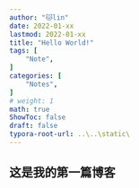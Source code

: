 ```yaml
---
author: "🐱lin"
date: 2022-01-xx
lastmod: 2022-01-xx
title: "Hello World!"
tags: [
    "Note",
]
categories: [
    "Notes",
]
# weight: 1
math: true
ShowToc: false
draft: false
typora-root-url: ..\..\static\
---
```


## 这是我的第一篇博客

